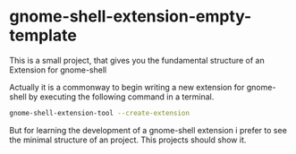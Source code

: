 # gnome-shell-extension-empty-template
This is a small project, that gives you the fundamental structure of an Extension for gnome-shell

Actually it is a commonway to begin writing a new extension for gnome-shell by executing the following command in a terminal.
```bash
gnome-shell-extension-tool --create-extension
```
But for learning the development of a gnome-shell extension i prefer to see the minimal structure of an project.
This projects should show it.
